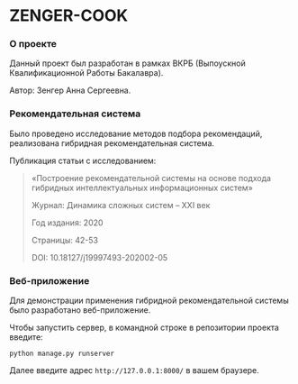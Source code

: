 # ZENGER-COOK


### О проекте

Данный проект был разработан в рамках ВКРБ (Выпоускной  Квалификационной Работы Бакалавра).

Автор: Зенгер Анна Сергеевна.

### Рекомендательная система

Было проведено исследование методов подбора рекомендаций, реализована гибридная рекомендательная система.

Публикация статьи с исследованием:

>	«Построение рекомендательной системы на основе подхода гибридных интеллектуальных информационных систем»
>
>Журнал: Динамика сложных систем – XXI век
>
>Год издания: 2020
>
>Страницы: 42-53
>
>DOI: 10.18127/j19997493-202002-05

### Веб-приложение

Для демонстрации применения гибридной рекомендательной системы было разработано веб-приложение.

Чтобы запустить сервер, в командной строке в репозитории проекта введите:

`python manage.py runserver`

Далее введите адрес `http://127.0.0.1:8000/` в вашем браузере.

